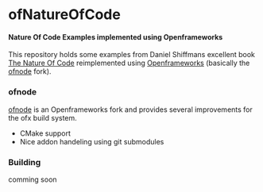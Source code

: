 # ofNatureOfCode
#### Nature Of Code Examples implemented using Openframeworks

This repository holds some examples from Daniel Shiffmans excellent book [The Nature Of Code](http://natureofcode.com/) reimplemented using [Openframeworks](openframeworks.cc) (basically the [ofnode](https://github.com/ofnode) fork).


### ofnode

[ofnode](https://github.com/ofnode) is an Openframeworks fork and provides several improvements for the ofx build system.

- CMake support
- Nice addon handeling using git submodules


### Building

comming soon
